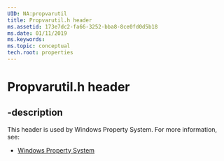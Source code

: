 ```yaml
---
UID: NA:propvarutil
title: Propvarutil.h header
ms.assetid: 173e7dc2-fa66-3252-bba8-8ce0fd0d5b18
ms.date: 01/11/2019
ms.keywords: 
ms.topic: conceptual
tech.root: properties
---
```


# Propvarutil.h header


## -description


This header is used by Windows Property System. For more information, see:

- [Windows Property System](../_properties/index.md)

